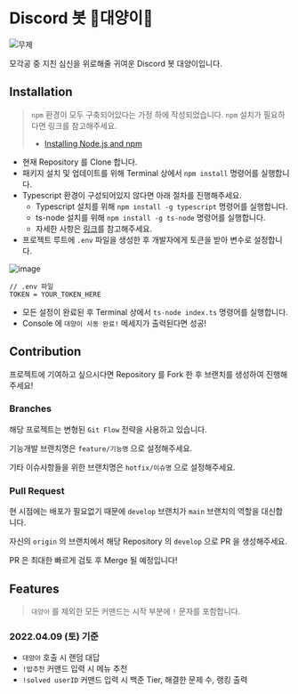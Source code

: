 # Discord 봇 👾대양이👾

![무제](https://user-images.githubusercontent.com/55919701/162552638-28072a5f-ae19-4be2-84b5-30632f793bbb.jpg)

모각공 중 지친 심신을 위로해줄 귀여운 Discord 봇 대양이입니다.

## Installation

>`npm` 환경이 모두 구축되어있다는 가정 하에 작성되었습니다. `npm` 설치가 필요하다면 링크를 참고해주세요.
>
>- [Installing Node.js and npm](https://docs.npmjs.com/downloading-and-installing-node-js-and-npm)


- 현재 Repository 를 Clone 합니다.
- 패키지 설치 및 업데이트를 위해 Terminal 상에서 `npm install` 명령어를 실행합니다.
- Typescript 환경이 구성되어있지 않다면 아래 절차를 진행해주세요.
	- Typescript 설치를 위해 `npm install -g typescript` 명령어를 실행합니다.
	- ts-node 설치를 위해 `npm install -g ts-node` 명령어를 실행합니다.
	- 자세한 사항은 [링크](https://www.npmjs.com/package/ts-node)를 참고해주세요.
- 프로젝트 루트에 `.env` 파일을 생성한 후 개발자에게 토큰을 받아 변수로 설정합니다.

![image](https://user-images.githubusercontent.com/55919701/162552110-a86070b9-df0c-4727-96c6-dbddd6b55ef2.png)

```
// .env 파일
TOKEN = YOUR_TOKEN_HERE
```

- 모든 설정이 완료된 후 Terminal 상에서 `ts-node index.ts` 명령어를 실행합니다.
- Console 에 `대양이 시동 완료!` 메세지가 출력된다면 성공!

## Contribution

프로젝트에 기여하고 싶으시다면 Repository 를 Fork 한 후 브랜치를 생성하여 진행해주세요!

### Branches

해당 프로젝트는 변형된 `Git Flow` 전략을 사용하고 있습니다.

기능개발 브랜치명은 `feature/기능명` 으로 설정해주세요. 

기타 이슈사항들을 위한 브랜치명은 `hotfix/이슈명` 으로 설정해주세요.

### Pull Request

현 시점에는 배포가 필요없기 때문에 `develop` 브랜치가 `main` 브랜치의 역할을 대신합니다.

자신의 `origin` 의 브랜치에서 해당 Repository 의 `develop` 으로 PR 을 생성해주세요.

PR 은 최대한 빠르게 검토 후 Merge 될 예정입니다!

## Features

> `대양아` 를 제외한 모든 커맨드는 시작 부분에 `!` 문자를 포함합니다.

### 2022.04.09 (토) 기준

- `대양아` 호출 시 랜덤 대답
- `!밥추천` 커맨드 입력 시 메뉴 추천
- `!solved userID` 커맨드 입력 시 백준 Tier, 해결한 문제 수, 랭킹 출력  